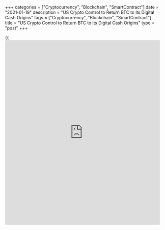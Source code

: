 +++
categories = ["Cryptocurrency", "Blockchain", "SmartContract"]
date = "2021-01-19"
description = "US Crypto Control to Return BTC to its Digital Cash Origins"
tags = ["Cryptocurrency", "Blockchain", "SmartContract"]
title = "US Crypto Control to Return BTC to its Digital Cash Origins"
type = "post"
+++

{{<iframe id="large-banner" src="https://www.bounty.group/#slide=17.0" width="100%" height="600" scrolling="no" style="border: 0px solid rgb(216, 221, 230); border-radius: 3px;">}}

The United States Financial Crimes Enforcement Network, or FinCEN,
recently proposed a series of new [regulation](https://www.playgroundfx.com/blog/forex-broker-regulation/)s applying to financial
institutions dealing with digital currencies, such as Bitcoin (BTC). To
summarize the proposed [regulation](https://www.playgroundfx.com/blog/forex-broker-regulation/)s, exchanges would essentially be
required to file a report with FinCEN when a customer makes a purchase
in excess of $10,000, and gather Know Your Customer information any time
a transaction of $3,000 or greater is conducted using a non-custodial
wallet.

![US Crypto Regulations will Return BTC to its Digital Cash Origins][1]

This means that if a customer buys $3,000 worth of Bitcoin and withdraws
it to a wallet they control, they would have to not only prove ownership
of that wallet but also provide their name and physical address, along
with additional identifying information.

Personally, my life stands to change very little. I’ve been living
entirely off of cryptocurrency since 2015, unbanked since 2016, and have
never used a centralized exchange, receiving all of my coins as
compensation for goods and services. But as few live as I do, we will
likely see a significant impact on how most cryptocurrency users conduct
their business. I would hazard a guess that most users have interacted
with a centralized platform requiring KYC.

For the rest of cryptocurrency users, the newly proposed [regulation](https://www.playgroundfx.com/blog/forex-broker-regulation/)s
would put a significant friction point on deposits and withdrawals. At
present, a user signs up to an exchange, submits KYC documents for
approval, and can buy and withdraw Bitcoin to a wallet they control,
including a hardware wallet for cold storage. When wishing to realize
gains, they can then move the funds back onto the exchange and sell for
spending money in the bank.

In the future, however, they may be required to prove ownership of the
wallet to which they withdraw, including providing their physical
address, and similarly, prove the origin of the funds when moving back
on to an exchange. This may lead many users, including the privacy- and
autonomy-conscious (of which there are many in the Bitcoin world), to
seek other, less intrusive ways of using their digital funds. Making
payments directly for the goods and services they desire, rather than
first selling for fiat currency, avoids the headache of passing through
the [regulation](https://www.playgroundfx.com/blog/forex-broker-regulation/)-induced friction point every time.

_Source:[FXPro][2]_

   1. /files/downloads/c/7/9/c79af59d0d74affa84c71afaa08149c8_d8295cc3ce1050f8ef22d12cec77f8ba.png
   2. /geturl/index/cc4942003ad8cbd96e06bb651352d3e50e379a15/
